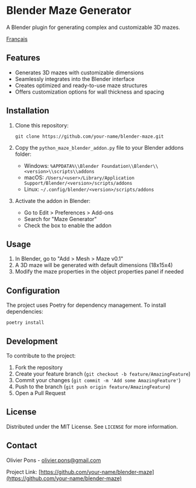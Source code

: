 # Blender Maze Generator

A Blender plugin for generating complex and customizable 3D mazes.

[Français](README_FR.md)

## Features

- Generates 3D mazes with customizable dimensions
- Seamlessly integrates into the Blender interface
- Creates optimized and ready-to-use maze structures
- Offers customization options for wall thickness and spacing

## Installation

1. Clone this repository:
   ```
   git clone https://github.com/your-name/blender-maze.git
   ```

2. Copy the `python_maze_blender_addon.py` file to your Blender addons folder:
   - Windows: `%APPDATA%\\Blender Foundation\\Blender\\<version>\\scripts\\addons`
   - macOS: `/Users/<user>/Library/Application Support/Blender/<version>/scripts/addons`
   - Linux: `~/.config/blender/<version>/scripts/addons`

3. Activate the addon in Blender:
   - Go to Edit > Preferences > Add-ons
   - Search for "Maze Generator"
   - Check the box to enable the addon

## Usage

1. In Blender, go to "Add > Mesh > Maze v0.1"
2. A 3D maze will be generated with default dimensions (18x15x4)
3. Modify the maze properties in the object properties panel if needed

## Configuration

The project uses Poetry for dependency management. To install dependencies:

```
poetry install
```

## Development

To contribute to the project:

1. Fork the repository
2. Create your feature branch (`git checkout -b feature/AmazingFeature`)
3. Commit your changes (`git commit -m 'Add some AmazingFeature'`)
4. Push to the branch (`git push origin feature/AmazingFeature`)
5. Open a Pull Request

## License

Distributed under the MIT License. See `LICENSE` for more information.

## Contact

Olivier Pons - olivier.pons@gmail.com

Project Link: [https://github.com/your-name/blender-maze](https://github.com/your-name/blender-maze)
